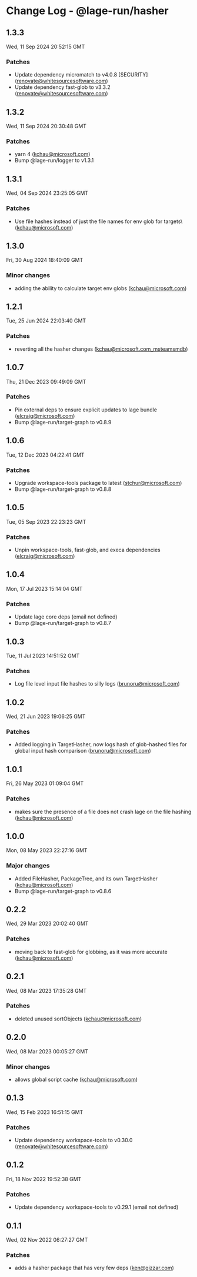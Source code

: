 # Change Log - @lage-run/hasher

<!-- This log was last generated on Wed, 11 Sep 2024 20:52:15 GMT and should not be manually modified. -->

<!-- Start content -->

## 1.3.3

Wed, 11 Sep 2024 20:52:15 GMT

### Patches

- Update dependency micromatch to v4.0.8 [SECURITY] (renovate@whitesourcesoftware.com)
- Update dependency fast-glob to v3.3.2 (renovate@whitesourcesoftware.com)

## 1.3.2

Wed, 11 Sep 2024 20:30:48 GMT

### Patches

- yarn 4 (kchau@microsoft.com)
- Bump @lage-run/logger to v1.3.1

## 1.3.1

Wed, 04 Sep 2024 23:25:05 GMT

### Patches

- Use file hashes instead of just the file names for env glob for targets\ (kchau@microsoft.com)

## 1.3.0

Fri, 30 Aug 2024 18:40:09 GMT

### Minor changes

- adding the ability to calculate target env globs (kchau@microsoft.com)

## 1.2.1

Tue, 25 Jun 2024 22:03:40 GMT

### Patches

- reverting all the hasher changes (kchau@microsoft.com_msteamsmdb)

## 1.0.7

Thu, 21 Dec 2023 09:49:09 GMT

### Patches

- Pin external deps to ensure explicit updates to lage bundle (elcraig@microsoft.com)
- Bump @lage-run/target-graph to v0.8.9

## 1.0.6

Tue, 12 Dec 2023 04:22:41 GMT

### Patches

- Upgrade workspace-tools package to latest (stchur@microsoft.com)
- Bump @lage-run/target-graph to v0.8.8

## 1.0.5

Tue, 05 Sep 2023 22:23:23 GMT

### Patches

- Unpin workspace-tools, fast-glob, and execa dependencies (elcraig@microsoft.com)

## 1.0.4

Mon, 17 Jul 2023 15:14:04 GMT

### Patches

- Update lage core deps (email not defined)
- Bump @lage-run/target-graph to v0.8.7

## 1.0.3

Tue, 11 Jul 2023 14:51:52 GMT

### Patches

- Log file level input file hashes to silly logs (brunoru@microsoft.com)

## 1.0.2

Wed, 21 Jun 2023 19:06:25 GMT

### Patches

- Added logging in TargetHasher, now logs hash of glob-hashed files for global input hash comparison (brunoru@microsoft.com)

## 1.0.1

Fri, 26 May 2023 01:09:04 GMT

### Patches

- makes sure the presence of a file does not crash lage on the file hashing (kchau@microsoft.com)

## 1.0.0

Mon, 08 May 2023 22:27:16 GMT

### Major changes

- Added FileHasher, PackageTree, and its own TargetHasher (kchau@microsoft.com)
- Bump @lage-run/target-graph to v0.8.6

## 0.2.2

Wed, 29 Mar 2023 20:02:40 GMT

### Patches

- moving back to fast-glob for globbing, as it was more accurate (kchau@microsoft.com)

## 0.2.1

Wed, 08 Mar 2023 17:35:28 GMT

### Patches

- deleted unused sortObjects (kchau@microsoft.com)

## 0.2.0

Wed, 08 Mar 2023 00:05:27 GMT

### Minor changes

- allows global script cache (kchau@microsoft.com)

## 0.1.3

Wed, 15 Feb 2023 16:51:15 GMT

### Patches

- Update dependency workspace-tools to v0.30.0 (renovate@whitesourcesoftware.com)

## 0.1.2

Fri, 18 Nov 2022 19:52:38 GMT

### Patches

- Update dependency workspace-tools to v0.29.1 (email not defined)

## 0.1.1

Wed, 02 Nov 2022 06:27:27 GMT

### Patches

- adds a hasher package that has very few deps (ken@gizzar.com)
